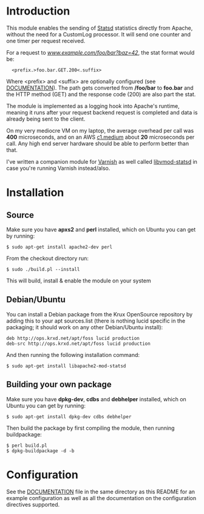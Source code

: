 Introduction
============

This module enables the sending of [Statsd](http:/github.com/etsy/statsd) statistics directly
from Apache, without the need for a CustomLog processor. It will
send one counter and one timer per request received.

For a request to _www.example.com/foo/bar?baz=42_, the stat format
would be:

```
  <prefix.>foo.bar.GET.200<.suffix>
```

Where \<prefix> and \<suffix> are optionally configured (see [DOCUMENTATION](DOCUMENTATION)).
The path gets converted from **/foo/bar** to **foo.bar** and the HTTP method
(GET) and the response code (200) are also part the stat.

The module is implemented as a logging hook into Apache's runtime,
meaning it runs after your request backend request is completed
and data is already being sent to the client.

On my very mediocre VM on my laptop, the average overhead per call was **400** microseconds,
and on an AWS [c1.medium](http://docs.aws.amazon.com/AWSEC2/latest/UserGuide/instance-types.html)
about **20** microseconds per call. Any high end server hardware should be able to perform
better than that.

I've written a companion module for [Varnish](http:/varnish-cache.org) as well called
[libvmod-statsd](https://github.com/jib/libvmod-statsd) in case you're running Varnish instead/also.

Installation
============

Source
------

Make sure you have **apxs2** and **perl** installed, which on Ubuntu you can get by running:

```
$ sudo apt-get install apache2-dev perl
```

From the checkout directory run:

```
$ sudo ./build.pl --install
```

This will build, install & enable the module on your system

Debian/Ubuntu
-------------

You can install a Debian package from the Krux OpenSource repository
by adding this to your apt sources.list (there is nothing lucid specific
in the packaging; it should work on any other Debian/Ubuntu install):

```
deb http://ops.krxd.net/apt/foss lucid production
deb-src http://ops.krxd.net/apt/foss lucid production
```

And then running the following installation command:

```
$ sudo apt-get install libapache2-mod-statsd
```

Building your own package
-------------------------

Make sure you have **dpkg-dev**, **cdbs** and **debhelper** installed, which on Ubuntu you can get by running:

```
$ sudo apt-get install dpkg-dev cdbs debhelper
```

Then build the package by first compiling the module, then running buildpackage:

```
$ perl build.pl
$ dpkg-buildpackage -d -b
```

Configuration
=============

See the [DOCUMENTATION](DOCUMENTATION) file in the same directory as this README for an
example configuration as well as all the documentation on the configuration directives
supported.


